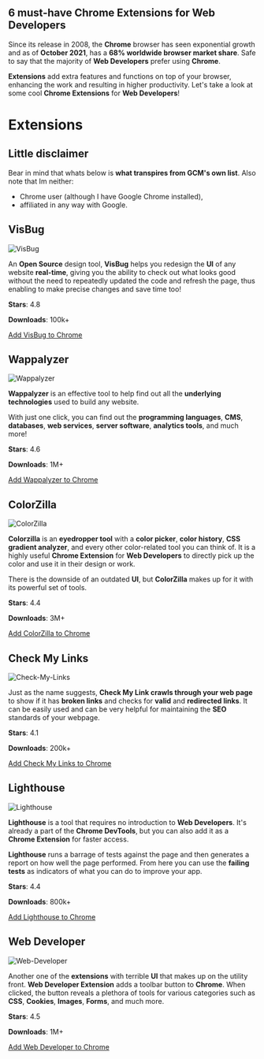 ## 6 must-have Chrome Extensions for Web Developers

Since its release in 2008, the **Chrome** browser has seen exponential growth and as of **October 2021**, has a **68% worldwide browser market share**. Safe to say that the majority of **Web Developers** prefer using **Chrome**.

**Extensions** add extra features and functions on top of your browser, enhancing the work and resulting in higher productivity. Let's take a look at some cool **Chrome Extensions** for **Web Developers**!

# Extensions
## Little disclaimer
Bear in mind that whats below is **what transpires from GCM's own list**. Also note that Im neither:
* Chrome user (although I have Google Chrome installed),
* affiliated in any way with Google.


## VisBug

![VisBug](https://cdn.hashnode.com/res/hashnode/image/upload/v1663157766557/6g87RO3bK.gif)

An **Open Source** design tool, **VisBug** helps you redesign the **UI** of any website **real-time**, giving you the ability to check out what looks good without the need to repeatedly updated the code and refresh the page, thus enabling to make precise changes and save time too!

**Stars**: 4.8

**Downloads**: 100k+

[Add VisBug to Chrome](https://chrome.google.com/webstore/detail/visbug/cdockenadnadldjbbgcallicgledbeoc)

## Wappalyzer

![Wappalyzer](https://cdn.hashnode.com/res/hashnode/image/upload/v1663157768861/13ZgT-0wX.jpeg)

**Wappalyzer** is an effective tool to help find out all the **underlying technologies** used to build any website.

With just one click, you can find out the **programming languages**, **CMS**, **databases**, **web services**, **server software**, **analytics tools**, and much more!

**Stars**: 4.6

**Downloads**: 1M+

[Add Wappalyzer to Chrome](https://chrome.google.com/webstore/detail/wappalyzer-technology-pro/gppongmhjkpfnbhagpmjfkannfbllamg)

## ColorZilla

![ColorZilla](https://cdn.hashnode.com/res/hashnode/image/upload/v1663157770260/ek-IITJie.jpeg)

**Colorzilla** is an **eyedropper tool** with a **color picker**, **color history**, **CSS gradient analyzer**, and every other color-related tool you can think of. It is a highly useful **Chrome Extension** for **Web Developers** to directly pick up the color and use it in their design or work.

There is the downside of an outdated **UI**, but **ColorZilla** makes up for it with its powerful set of tools.

**Stars**: 4.4

**Downloads**: 3M+

[Add ColorZilla to Chrome](https://chrome.google.com/webstore/detail/colorzilla/bhlhnicpbhignbdhedgjhgdocnmhomnp)

## Check My Links

![Check-My-Links](https://cdn.hashnode.com/res/hashnode/image/upload/v1663157771989/NsbE0Pofl.jpeg)

Just as the name suggests, **Check My Link crawls through your web page** to show if it has **broken links** and checks for **valid** and **redirected links**. It can be easily used and can be very helpful for maintaining the **SEO** standards of your webpage.

**Stars**: 4.1

**Downloads**: 200k+

[Add Check My Links to Chrome](https://chrome.google.com/webstore/detail/check-my-links/ojkcdipcgfaekbeaelaapakgnjflfglf)

## Lighthouse

![Lighthouse](https://cdn.hashnode.com/res/hashnode/image/upload/v1663157773782/sGiWcv6Xu.jpeg)

**Lighthouse** is a tool that requires no introduction to **Web Developers**. It's already a part of the **Chrome DevTools**, but you can also add it as a **Chrome Extension** for faster access.

**Lighthouse** runs a barrage of tests against the page and then generates a report on how well the page performed. From here you can use the **failing tests** as indicators of what you can do to improve your app.

**Stars**: 4.4

**Downloads**: 800k+

[Add Lighthouse to Chrome](https://chrome.google.com/webstore/detail/lighthouse/blipmdconlkpinefehnmjammfjpmpbjk)

## Web Developer

![Web-Developer](https://cdn.hashnode.com/res/hashnode/image/upload/v1663157775400/TcVfIuA08.jpeg)

Another one of the **extensions** with terrible **UI** that makes up on the utility front. **Web Developer Extension** adds a toolbar button to **Chrome**. When clicked, the button reveals a plethora of tools for various categories such as **CSS**, **Cookies**, **Images**, **Forms**, and much more.

**Stars**: 4.5

**Downloads**: 1M+

[Add Web Developer to Chrome](https://chrome.google.com/webstore/detail/web-developer/bfbameneiokkgbdmiekhjnmfkcnldhhm?hl=en-US)